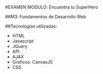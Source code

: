 #EXAMEN MODULO: Encuentra tu SuperHero

##M3: Fundamentos de Desarrollo Web

##Tecnologias utilizadas:

- HTML
- Javascript
- JQuery
- API
- AJAX
- Graficos: CanvasJS
- CSS
